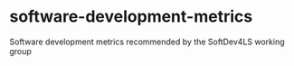 # software-development-metrics
Software development metrics recommended by the SoftDev4LS working group
